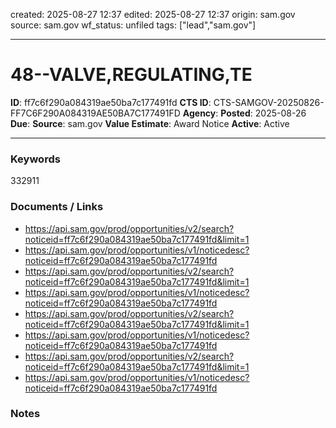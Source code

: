 created: 2025-08-27 12:37
edited: 2025-08-27 12:37
origin: sam.gov
source: sam.gov
wf_status: unfiled
tags: ["lead","sam.gov"]

---

# 48--VALVE,REGULATING,TE

**ID**: ff7c6f290a084319ae50ba7c177491fd
**CTS ID**: CTS-SAMGOV-20250826-FF7C6F290A084319AE50BA7C177491FD
**Agency**: 
**Posted**: 2025-08-26
**Due**: 
**Source**: sam.gov
**Value Estimate**: Award Notice
**Active**: Active

---

### Keywords
332911

### Documents / Links
- <https://api.sam.gov/prod/opportunities/v2/search?noticeid=ff7c6f290a084319ae50ba7c177491fd&limit=1>
- <https://api.sam.gov/prod/opportunities/v1/noticedesc?noticeid=ff7c6f290a084319ae50ba7c177491fd>
- <https://api.sam.gov/prod/opportunities/v2/search?noticeid=ff7c6f290a084319ae50ba7c177491fd&limit=1>
- <https://api.sam.gov/prod/opportunities/v1/noticedesc?noticeid=ff7c6f290a084319ae50ba7c177491fd>
- <https://api.sam.gov/prod/opportunities/v2/search?noticeid=ff7c6f290a084319ae50ba7c177491fd&limit=1>
- <https://api.sam.gov/prod/opportunities/v1/noticedesc?noticeid=ff7c6f290a084319ae50ba7c177491fd>
- <https://api.sam.gov/prod/opportunities/v2/search?noticeid=ff7c6f290a084319ae50ba7c177491fd&limit=1>
- <https://api.sam.gov/prod/opportunities/v1/noticedesc?noticeid=ff7c6f290a084319ae50ba7c177491fd>

### Notes

